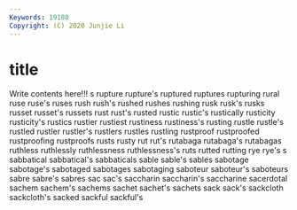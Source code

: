 ```yaml
---
Keywords: 19180
Copyright: (C) 2020 Junjie Li
---
```


# title

Write contents here!!!
s 
rupture 
rupture's 
ruptured
ruptures 
rupturing 
rural 
ruse 
ruse's 
ruses 
rush 
rush's 
rushed 
rushes
rushing 
rusk 
rusk's 
rusks 
russet 
russet's 
russets 
rust 
rust's 
rusted
rustic 
rustic's 
rustically 
rusticity 
rusticity's 
rustics 
rustier 
rustiest 
rustiness 
rustiness's
rusting 
rustle 
rustle's 
rustled 
rustler 
rustler's 
rustlers 
rustles 
rustling 
rustproof
rustproofed 
rustproofing 
rustproofs 
rusts 
rusty 
rut 
rut's 
rutabaga 
rutabaga's 
rutabagas
ruthless 
ruthlessly 
ruthlessness 
ruthlessness's 
ruts 
rutted 
rutting 
rye 
rye's 
s
sabbatical 
sabbatical's 
sabbaticals 
sable 
sable's 
sables 
sabotage 
sabotage's 
sabotaged 
sabotages
sabotaging 
saboteur 
saboteur's 
saboteurs 
sabre 
sabre's 
sabres 
sac 
sac's 
saccharin
saccharin's 
saccharine 
sacerdotal 
sachem 
sachem's 
sachems 
sachet 
sachet's 
sachets 
sack
sack's 
sackcloth 
sackcloth's 
sacked 
sackful 
sackful's 
